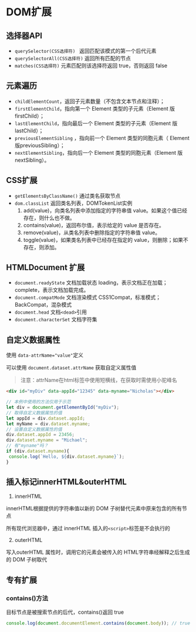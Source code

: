 # DOM扩展

## 选择器API

- `querySelector(CSS选择符) ` 返回匹配该模式的第一个后代元素
- `querySelectorAll(CSS选择符)` 返回所有匹配的节点
- `matches(CSS选择符)` 元素匹配则该选择符返回 true，否则返回 false

## 元素遍历

- `childElementCount`，返回子元素数量（不包含文本节点和注释）；
- `firstElementChild`，指向第一个 Element 类型的子元素（Element 版 firstChild）；
- `lastElementChild`，指向最后一个 Element 类型的子元素（Element 版 lastChild）；
- `previousElementSibling` ，指向前一个 Element 类型的同胞元素（ Element 版previousSibling）；
- `nextElementSibling`，指向后一个 Element 类型的同胞元素（Element 版 nextSibling）。

## CSS扩展

- `getElementsByClassName()` 通过类名获取节点
- `dom.classList` 返回类名列表，DOMTokenList实例
    1. add(value)，向类名列表中添加指定的字符串值 value。如果这个值已经存在，则什么也不做。
  1. contains(value)，返回布尔值，表示给定的 value 是否存在。
  2. remove(value)，从类名列表中删除指定的字符串值 value。
  3. toggle(value)，如果类名列表中已经存在指定的 value，则删除；如果不存在，则添加。

## HTMLDocument 扩展

- `document.readyState` 文档加载状态 loading，表示文档正在加载；complete，表示文档加载完成。
- `document.compatMode` 文档渲染模式 CSS1Compat，标准模式；BackCompat，混杂模式
- `document.head` 文档`<dead>`引用
- `document.characterSet` 文档字符集

## 自定义数据属性

使用 `data-attrName="value"`定义

可以使用 `document.dataset.attrName` 获取自定义属性值

> 注意：attrName在html标签中使用短横线，在获取时需使用小驼峰名

```html
<div id="myDiv" data-appId="12345" data-myname="Nicholas"></div>
```
```js
// 本例中使用的方法仅用于示范
let div = document.getElementById("myDiv"); 
// 取得自定义数据属性的值
let appId = div.dataset.appId; 
let myName = div.dataset.myname; 
// 设置自定义数据属性的值
div.dataset.appId = 23456; 
div.dataset.myname = "Michael"; 
// 有"myname"吗？
if (div.dataset.myname){ 
 console.log(`Hello, ${div.dataset.myname}`); 
}
```

## 插入标记innerHTML&outerHTML

1. innerHTML

innerHTML根据提供的字符串值以新的 DOM 子树替代元素中原来包含的所有节点

所有现代浏览器中，通过 innerHTML 插入的`<script>`标签是不会执行的

2. outerHTML
   
写入outerHTML 属性时，调用它的元素会被传入的 HTML字符串经解释之后生成的 DOM 子树取代


## 专有扩展

### contains()方法

目标节点是被搜索节点的后代，contains()返回 true

```js
console.log(document.documentElement.contains(document.body)); // true
```

